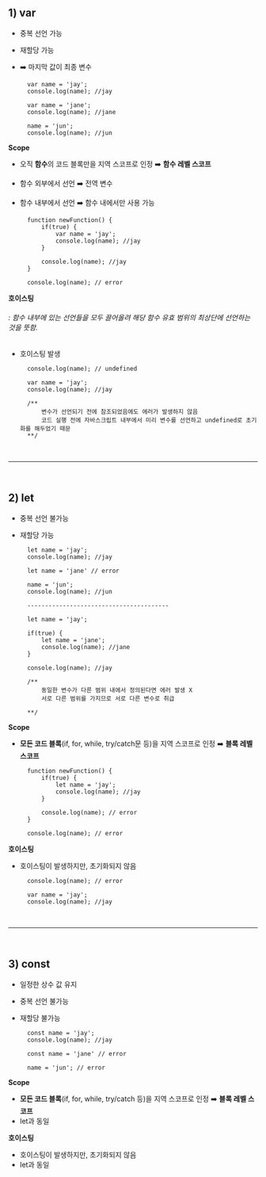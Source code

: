## 1) var
* 중복 선언 가능
* 재할당 가능
* ➡️ 마지막 값이 최종 변수
    
        var name = 'jay';
        console.log(name); //jay
    
        var name = 'jane';
        console.log(name); //jane
        
        name = 'jun';
        console.log(name); //jun
        
**Scope**
* 오직 **함수**의 코드 블록만을 지역 스코프로 인정 ➡️ **함수 레벨 스코프**
* 함수 외부에서 선언 ➡️ 전역 변수
* 함수 내부에서 선언 ➡️ 함수 내에서만 사용 가능
       
        function newFunction() {
            if(true) {
                var name = 'jay';
                console.log(name); //jay
            }
            
            console.log(name); //jay
        }
        
        console.log(name); // error
        
**호이스팅**
###### : 함수 내부에 있는 선언들을 모두 끌어올려 해당 함수 유효 범위의 최상단에 선언하는 것을 뜻함.
* 호이스팅 발생
       
        console.log(name); // undefined
        
        var name = 'jay';
        console.log(name); //jay
        
        /**
            변수가 선언되기 전에 참조되었음에도 에러가 발생하지 않음
            코드 실행 전에 자바스크립트 내부에서 미리 변수를 선언하고 undefined로 초기화를 해두었기 때문
        **/
        
<br>

---

<br>

## 2) let
* 중복 선언 불가능
* 재할당 가능

        let name = 'jay';
        console.log(name); //jay
        
        let name = 'jane' // error
        
        name = 'jun';
        console.log(name); //jun
        
        ----------------------------------------
        
        let name = 'jay';
        
        if(true) {
            let name = 'jane';
            console.log(name); //jane
        }
        
        console.log(name); //jay
        
        /**
            동일한 변수가 다른 범위 내에서 정의된다면 에러 발생 X
            서로 다른 범위를 가지므로 서로 다른 변수로 취급
            
        **/

**Scope**
* **모든 코드 블록**(if, for, while, try/catch문 등)을 지역 스코프로 인정 ➡️ **블록 레벨 스코프**
    
        function newFunction() {
            if(true) {
                let name = 'jay';
                console.log(name); //jay
            }
            
            console.log(name); // error
        }
        
        console.log(name); // error

**호이스팅**
* 호이스팅이 발생하지만, 초기화되지 않음
       
        console.log(name); // error
        
        var name = 'jay';
        console.log(name); //jay

<br>

---

<br>

## 3) const
* 일정한 상수 값 유지
* 중복 선언 불가능
* 재할당 불가능

        const name = 'jay';
        console.log(name); //jay
        
        const name = 'jane' // error
        
        name = 'jun'; // error

**Scope**
* **모든 코드 블록**(if, for, while, try/catch 등)을 지역 스코프로 인정 ➡️ **블록 레벨 스코프**
* let과 동일

**호이스팅**
* 호이스팅이 발생하지만, 초기화되지 않음
* let과 동일
